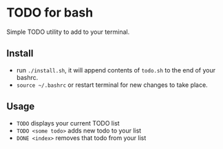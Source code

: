 # TODO for bash
Simple TODO utility to add to your terminal.

## Install
- run `./install.sh`, it will append contents of `todo.sh` to the end of your bashrc. 
- `source ~/.bashrc` or restart terminal for new changes to take place.

## Usage
- `TODO` displays your current TODO list
- `TODO <some todo>` adds new todo to your list
- `DONE <index>` removes that todo from your list
